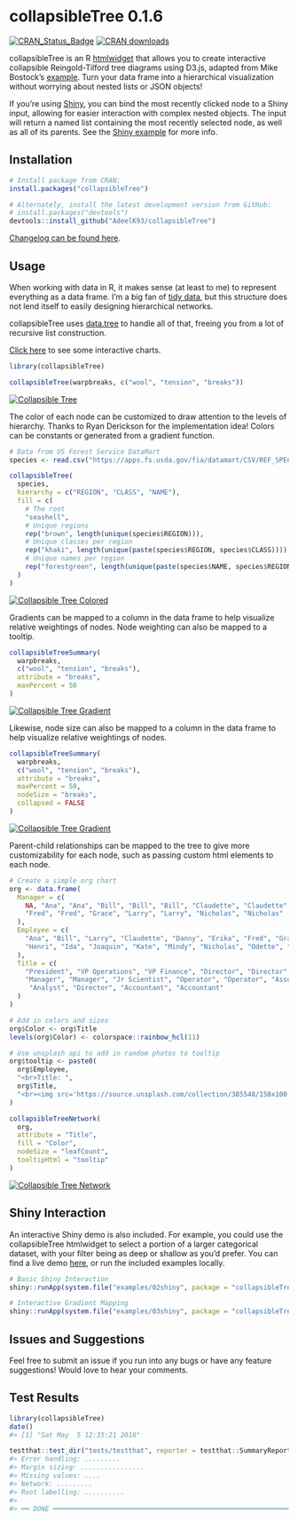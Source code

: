 <!-- README.md is generated from README.Rmd. Please edit that file -->

# collapsibleTree 0.1.6

[![CRAN\_Status\_Badge](http://www.r-pkg.org/badges/version/collapsibleTree)](https://cran.r-project.org/package=collapsibleTree)
[![CRAN
downloads](http://cranlogs.r-pkg.org/badges/collapsibleTree)](https://cran.r-project.org/package=collapsibleTree)

collapsibleTree is an R [htmlwidget](http://www.htmlwidgets.org/) that
allows you to create interactive collapsible Reingold-Tilford tree
diagrams using D3.js, adapted from Mike Bostock’s
[example](https://bl.ocks.org/mbostock/4339083). Turn your data frame
into a hierarchical visualization without worrying about nested lists or
JSON objects\!

If you’re using [Shiny](https://shiny.rstudio.com/), you can bind the
most recently clicked node to a Shiny input, allowing for easier
interaction with complex nested objects. The input will return a named
list containing the most recently selected node, as well as all of its
parents. See the [Shiny
example](https://adeelk93.shinyapps.io/collapsibletree/) for more info.

## Installation

``` r
# Install package from CRAN:
install.packages("collapsibleTree")

# Alternately, install the latest development version from GitHub:
# install.packages("devtools")
devtools::install_github("AdeelK93/collapsibleTree")
```

[Changelog can be found
here](https://github.com/AdeelK93/collapsibleTree/releases).

## Usage

When working with data in R, it makes sense (at least to me) to
represent everything as a data frame. I’m a big fan of [tidy
data](https://cran.r-project.org/package=tidyr/vignettes/tidy-data.html),
but this structure does not lend itself to easily designing hierarchical
networks.

collapsibleTree uses
[data.tree](https://cran.r-project.org/package=data.tree/vignettes/data.tree.html)
to handle all of that, freeing you from a lot of recursive list
construction.

[Click here](https://adeelk93.github.io/collapsibleTree/) to see some
interactive charts.

``` r
library(collapsibleTree)

collapsibleTree(warpbreaks, c("wool", "tension", "breaks"))
```

[![Collapsible
Tree](README-example-1.PNG)](https://adeelk93.github.io/collapsibleTree/)

The color of each node can be customized to draw attention to the levels
of hierarchy. Thanks to Ryan Derickson for the implementation idea\!
Colors can be constants or generated from a gradient function.

``` r
# Data from US Forest Service DataMart
species <- read.csv("https://apps.fs.usda.gov/fia/datamart/CSV/REF_SPECIES_GROUP.csv")

collapsibleTree(
  species,
  hierarchy = c("REGION", "CLASS", "NAME"), 
  fill = c(
    # The root
    "seashell",
    # Unique regions
    rep("brown", length(unique(species$REGION))),
    # Unique classes per region
    rep("khaki", length(unique(paste(species$REGION, species$CLASS)))),
    # Unique names per region
    rep("forestgreen", length(unique(paste(species$NAME, species$REGION))))
  )
)
```

[![Collapsible Tree
Colored](README-example-2.PNG)](https://adeelk93.github.io/collapsibleTree/)

Gradients can be mapped to a column in the data frame to help visualize
relative weightings of nodes. Node weighting can also be mapped to a
tooltip.

``` r
collapsibleTreeSummary(
  warpbreaks,
  c("wool", "tension", "breaks"),
  attribute = "breaks",
  maxPercent = 50
)
```

[![Collapsible Tree
Gradient](README-example-3.PNG)](https://adeelk93.github.io/collapsibleTree/)

Likewise, node size can also be mapped to a column in the data frame to
help visualize relative weightings of nodes.

``` r
collapsibleTreeSummary(
  warpbreaks,
  c("wool", "tension", "breaks"),
  attribute = "breaks",
  maxPercent = 50,
  nodeSize = "breaks",
  collapsed = FALSE
)
```

[![Collapsible Tree
Gradient](README-example-4.PNG)](https://adeelk93.github.io/collapsibleTree/)

Parent-child relationships can be mapped to the tree to give more
customizability for each node, such as passing custom html elements to
each node.

``` r
# Create a simple org chart
org <- data.frame(
  Manager = c(
    NA, "Ana", "Ana", "Bill", "Bill", "Bill", "Claudette", "Claudette", "Danny",
    "Fred", "Fred", "Grace", "Larry", "Larry", "Nicholas", "Nicholas"
  ),
  Employee = c(
    "Ana", "Bill", "Larry", "Claudette", "Danny", "Erika", "Fred", "Grace",
    "Henri", "Ida", "Joaquin", "Kate", "Mindy", "Nicholas", "Odette", "Peter"
  ),
  Title = c(
    "President", "VP Operations", "VP Finance", "Director", "Director", "Scientist",
    "Manager", "Manager", "Jr Scientist", "Operator", "Operator", "Associate",
     "Analyst", "Director", "Accountant", "Accountant"
  )
)

# Add in colors and sizes
org$Color <- org$Title
levels(org$Color) <- colorspace::rainbow_hcl(11)

# Use unsplash api to add in random photos to tooltip
org$tooltip <- paste0(
  org$Employee,
  "<br>Title: ",
  org$Title,
  "<br><img src='https://source.unsplash.com/collection/385548/150x100'>"
)

collapsibleTreeNetwork(
  org,
  attribute = "Title",
  fill = "Color",
  nodeSize = "leafCount",
  tooltipHtml = "tooltip"
)
```

[![Collapsible Tree
Network](README-example-5.PNG)](https://adeelk93.github.io/collapsibleTree/)

## Shiny Interaction

An interactive Shiny demo is also included. For example, you could use
the collapsibleTree htmlwidget to select a portion of a larger
categorical dataset, with your filter being as deep or shallow as you’d
prefer. You can find a live demo
[here](https://adeelk93.shinyapps.io/collapsibletree/), or run the
included examples locally.

``` r
# Basic Shiny Interaction
shiny::runApp(system.file("examples/02shiny", package = "collapsibleTree"))

# Interactive Gradient Mapping
shiny::runApp(system.file("examples/03shiny", package = "collapsibleTree"))
```

## Issues and Suggestions

Feel free to submit an issue if you run into any bugs or have any
feature suggestions\! Would love to hear your comments.

## Test Results

``` r
library(collapsibleTree)
date()
#> [1] "Sat May  5 12:35:21 2018"

testthat::test_dir("tests/testthat", reporter = testthat::SummaryReporter)
#> Error handling: .........
#> Margin sizing: ................
#> Missing values: ....
#> Network: .........
#> Root labelling: ..........
#> 
#> ══ DONE ═══════════════════════════════════════════════════════════════════════════════
```
